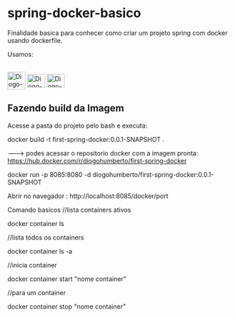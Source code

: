 # spring-docker-basico

Finalidade basica para conhecer como criar um projeto spring com docker usando dockerfile.

Usamos:
<div style="display: inline_block"><br>
  <img align="center" alt="Diogo-Java" height="40" width="40" src="https://cdn.jsdelivr.net/gh/devicons/devicon/icons/java/java-original-wordmark.svg">
  <img align="center" alt="Diogo-Spring" height="30" width="40" src="https://cdn.jsdelivr.net/gh/devicons/devicon/icons/spring/spring-original-wordmark.svg">
  <img align="center" alt="Diogo-docker" height="30" width="40" src="https://cdn.jsdelivr.net/gh/devicons/devicon/icons/docker/docker-original-wordmark.svg">
 
  
 
  
  ##
 
<div>   

## Fazendo build da Imagem 
 
Acesse a pasta do projeto pelo bash e executa: 
 
docker build -t first-spring-docker:0.0.1-SNAPSHOT .

---> podes acessar o repositorio docker com a imagem pronta: https://hub.docker.com/r/diogohumberto/first-spring-docker


docker run -p 8085:8080 -d diogohumberto/first-spring-docker:0.0.1-SNAPSHOT

Abrir no navegador : http://localhost:8085/docker/port

Comando basicos 
//lista containers ativos
  
docker container ls 

//lista todos os containers 
  
docker container ls -a

//inicia container 
  
docker container start "nome container"

//para um container
  
docker container stop "nome container" 
